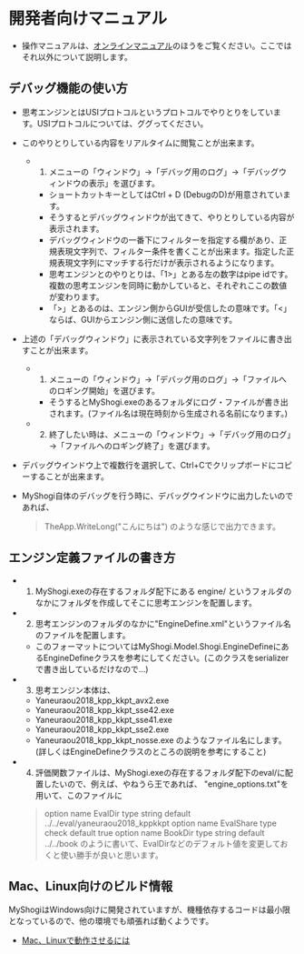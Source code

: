 ﻿# 開発者向けマニュアル

- 操作マニュアルは、[オンラインマニュアル](online_manual.md)のほうをご覧ください。ここではそれ以外について説明します。


## デバッグ機能の使い方


- 思考エンジンとはUSIプロトコルというプロトコルでやりとりをしています。USIプロトコルについては、ググってください。

- このやりとりしている内容をリアルタイムに閲覧ことが出来ます。
  - 1. メニューの「ウィンドウ」→「デバッグ用のログ」→「デバッグウィンドウの表示」を選びます。
    - ショートカットキーとしてはCtrl + D (DebugのD)が用意されています。
    - そうするとデバッグウィンドウが出てきて、やりとりしている内容が表示されます。
    - デバッグウィンドウの一番下にフィルターを指定する欄があり、正規表現文字列で、フィルター条件を書くことが出来ます。指定した正規表現文字列にマッチする行だけが表示されるようになります。
    - 思考エンジンとのやりとりは、「1>」とある左の数字はpipe idです。複数の思考エンジンを同時に動かしていると、それぞれここの数値が変わります。
    - 「>」とあるのは、エンジン側からGUIが受信したの意味です。「<」ならば、GUIからエンジン側に送信したの意味です。

- 上述の「デバッグウィンドウ」に表示されている文字列をファイルに書き出すことが出来ます。
  - 1. メニューの「ウィンドウ」→「デバッグ用のログ」→「ファイルへのロギング開始」を選びます。
    - そうするとMyShogi.exeのあるフォルダにログ・ファイルが書き出されます。(ファイル名は現在時刻から生成される名前になります。)
  - 2. 終了したい時は、メニューの「ウィンドウ」→「デバッグ用のログ」→「ファイルへのロギング終了」を選びます。

- デバッグウインドウ上で複数行を選択して、Ctrl+Cでクリップボードにコピーすることが出来ます。

- MyShogi自体のデバッグを行う時に、デバッグウインドウに出力したいのであれば、
  > TheApp.WriteLong("こんにちは")
  のような感じで出力できます。


## エンジン定義ファイルの書き方


- 1) MyShogi.exeの存在するフォルダ配下にある engine/ というフォルダのなかにフォルダを作成してそこに思考エンジンを配置します。
- 2) 思考エンジンのフォルダのなかに"EngineDefine.xml"というファイル名のファイルを配置します。
  - このフォーマットについてはMyShogi.Model.Shogi.EngineDefineにあるEngineDefineクラスを参考にしてください。(このクラスをserializerで書き出しているだけなので…)
- 3) 思考エンジン本体は、
  - Yaneuraou2018_kpp_kkpt_avx2.exe
  - Yaneuraou2018_kpp_kkpt_sse42.exe
  - Yaneuraou2018_kpp_kkpt_sse41.exe
  - Yaneuraou2018_kpp_kkpt_sse2.exe
  - Yaneuraou2018_kpp_kkpt_nosse.exe
  のようなファイル名にします。(詳しくはEngineDefineクラスのところの説明を参考にすること)
- 4) 評価関数ファイルは、MyShogi.exeの存在するフォルダ配下のeval/に配置したいので、例えば、やねうら王であれば、
  "engine_options.txt"を用いて、このファイルに
  >  option name EvalDir type string default ../../eval/yaneuraou2018_kppkkpt
  >  option name EvalShare type check default true
  >  option name BookDir type string default ../../book
  のように書いて、EvalDirなどのデフォルト値を変更しておくと使い勝手が良いと思います。


## Mac、Linux向けのビルド情報

MyShogiはWindows向けに開発されていますが、機種依存するコードは最小限となっているので、他の環境でも頑張れば動くようです。

- [Mac、Linuxで動作させるには](MyShogi/docs/Mac、Linuxで動作させるには.md)
